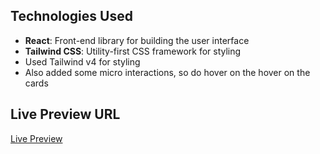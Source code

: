 ## Technologies Used

- **React**: Front-end library for building the user interface
- **Tailwind CSS**: Utility-first CSS framework for styling
- Used Tailwind v4 for styling 
- Also added some micro interactions, so do hover on the hover on the cards

## Live Preview URL

[Live Preview](https://carbon-crunch-assignment-mu.vercel.app/)